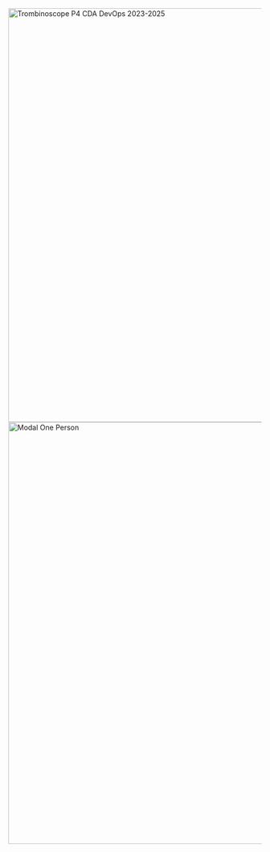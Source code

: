 <img width="823" alt="Trombinoscope P4 CDA DevOps 2023-2025" src="https://github.com/2023-cda-alt-devops-p4/trombi-TP/assets/77630883/882b403f-5b11-4bf6-97b4-46cf4e7508ba">

<img width="839" alt="Modal One Person" src="https://github.com/2023-cda-alt-devops-p4/trombi-TP/assets/77630883/11489ba2-997d-4975-8d91-360eb87f1e51">
